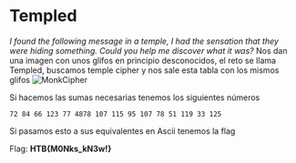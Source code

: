 # Templed
*I found the following message in a temple, I had the sensation that they were hiding something. Could you help me discover what it was?*
Nos dan una imagen con unos glifos en principio desconocidos, el reto se llama Templed, buscamos temple cipher y nos sale esta tabla con los mismos glifos
![MonkCipher](http://www.davidaking.org/Photos/Ciphers_clip_image002.jpg)

Si hacemos las sumas necesarias tenemos los siguientes números
```
72 84 66 123 77 4878 107 115 95 107 78 51 119 33 125
```
Si pasamos esto a sus equivalentes en Ascii tenemos la flag

Flag: **HTB{M0Nks_kN3w!}**

